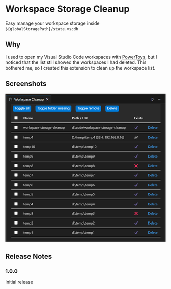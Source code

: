 # Workspace Storage Cleanup

Easy manage your workspace storage inside `${globalStoragePath}/state.vscdb`

## Why

I used to open my Visual Studio Code workspaces with [PowerToys](https://github.com/microsoft/PowerToys), but I noticed that the list still showed the workspaces I had deleted. This bothered me, so I created this extension to clean up the workspace list.

## Screenshots

![screenshot](./images/screenshot.png)

## Release Notes

### 1.0.0

Initial release
